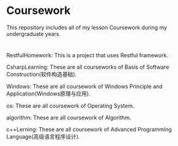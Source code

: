 # Coursework
This repository includes all of my lesson Coursework during my undergraduate years.
#

RestfulHomework:
This is a project that uses Restful framework.

CsharpLearning:
These are all courseworks of Basis of Software Construction(软件构造基础).

Windows:
These are all coursework of Windows Principle and Application(Windows原理与应用).

os:
These are all coursework of Operating System.

algorithm:
These are all coursework of Algorithm.

c++Lerning:
These are all coursework of Advanced Programming Language(高级语言程序设计).
